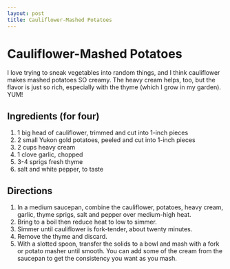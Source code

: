 ```yaml
---
layout: post
title: Cauliflower-Mashed Potatoes
---
```


# Cauliflower-Mashed Potatoes
I love trying to sneak vegetables into random things, and I think cauliflower makes mashed potatoes SO creamy. The heavy cream helps, too, but the flavor is just so rich, especially with the thyme (which I grow in my garden). YUM! 

## Ingredients (for four)
1. 1 big head of cauliflower, trimmed and cut into 1-inch pieces
1. 2 small Yukon gold potatoes, peeled and cut into 1-inch pieces
1. 2 cups heavy cream
1. 1 clove garlic, chopped
1. 3-4 sprigs fresh thyme
1. salt and white pepper, to taste

## Directions
1. In a medium saucepan, combine the cauliflower, potatoes, heavy cream, garlic, thyme sprigs, salt and pepper over medium-high heat. 
1. Bring to a boil then reduce heat to low to simmer. 
1. Simmer until cauliflower is fork-tender, about twenty minutes. 
1. Remove the thyme and discard. 
1. With a slotted spoon, transfer the solids to a bowl and mash with a fork or potato masher until smooth. You can add some of the cream from the saucepan to get the consistency you want as you mash. 